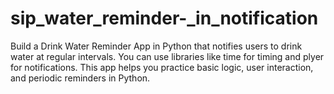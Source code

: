 # sip_water_reminder-_in_notification
Build a Drink Water Reminder App in Python that notifies users to drink water at regular intervals. You can use libraries like time for timing and plyer for notifications. This app helps you practice basic logic, user interaction, and periodic reminders in Python.
